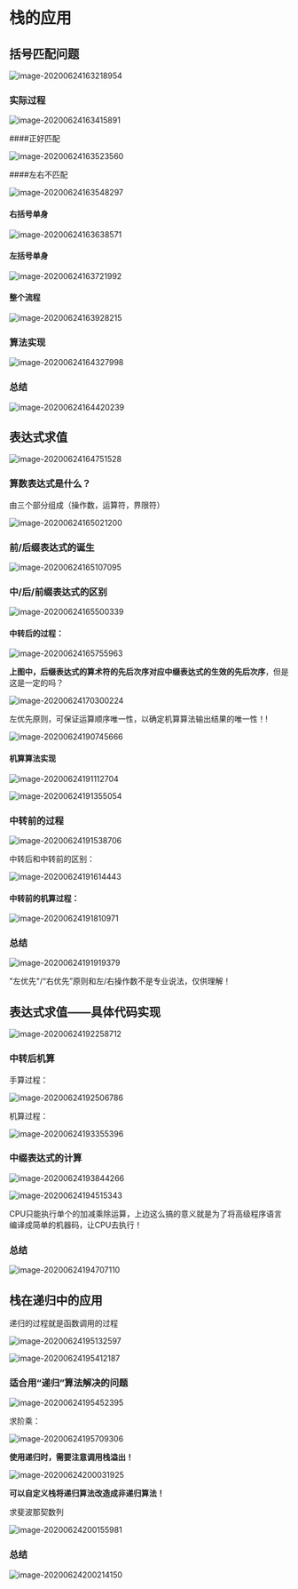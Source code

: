 # 栈的应用

## 括号匹配问题

![image-20200624163218954](https://cdn.jsdelivr.net/gh/KimYangOfCat/MyPicStorage/2021-CSPostgraduate-408/20200810011113.jpg)

### 实际过程

![image-20200624163415891](https://cdn.jsdelivr.net/gh/KimYangOfCat/MyPicStorage/2021-CSPostgraduate-408/20200810011118.jpg)

####正好匹配

![image-20200624163523560](https://cdn.jsdelivr.net/gh/KimYangOfCat/MyPicStorage/2021-CSPostgraduate-408/20200810011122.jpg)

####左右不匹配

![image-20200624163548297](https://cdn.jsdelivr.net/gh/KimYangOfCat/MyPicStorage/2021-CSPostgraduate-408/20200810011127.jpg)

#### 右括号单身

![image-20200624163638571](https://cdn.jsdelivr.net/gh/KimYangOfCat/MyPicStorage/2021-CSPostgraduate-408/20200810011130.jpg)

#### 左括号单身

![image-20200624163721992](https://cdn.jsdelivr.net/gh/KimYangOfCat/MyPicStorage/2021-CSPostgraduate-408/20200810011135.jpg)

#### 整个流程

![image-20200624163928215](https://cdn.jsdelivr.net/gh/KimYangOfCat/MyPicStorage/2021-CSPostgraduate-408/20200810011139.jpg)

### 算法实现

![image-20200624164327998](https://cdn.jsdelivr.net/gh/KimYangOfCat/MyPicStorage/2021-CSPostgraduate-408/20200810011144.jpg)

### 总结

![image-20200624164420239](https://cdn.jsdelivr.net/gh/KimYangOfCat/MyPicStorage/2021-CSPostgraduate-408/20200810011149.jpg)

## 表达式求值

![image-20200624164751528](https://cdn.jsdelivr.net/gh/KimYangOfCat/MyPicStorage/2021-CSPostgraduate-408/20200810011154.jpg)

### 算数表达式是什么？

由三个部分组成（操作数，运算符，界限符）

![image-20200624165021200](https://cdn.jsdelivr.net/gh/KimYangOfCat/MyPicStorage/2021-CSPostgraduate-408/20200810011203.jpg)

### 前/后缀表达式的诞生

![image-20200624165107095](https://cdn.jsdelivr.net/gh/KimYangOfCat/MyPicStorage/2021-CSPostgraduate-408/20200810011211.jpg)

### 中/后/前缀表达式的区别

![image-20200624165500339](https://cdn.jsdelivr.net/gh/KimYangOfCat/MyPicStorage/2021-CSPostgraduate-408/20200810011216.jpg)

#### 中转后的过程：

![image-20200624165755963](https://cdn.jsdelivr.net/gh/KimYangOfCat/MyPicStorage/2021-CSPostgraduate-408/20200810011221.jpg)

**上图中，后缀表达式的算术符的先后次序对应中缀表达式的生效的先后次序**，但是这是一定的吗？

![image-20200624170300224](https://cdn.jsdelivr.net/gh/KimYangOfCat/MyPicStorage/2021-CSPostgraduate-408/20200810011225.jpg)

左优先原则，可保证运算顺序唯一性，以确定机算算法输出结果的唯一性！!

![image-20200624190745666](https://cdn.jsdelivr.net/gh/KimYangOfCat/MyPicStorage/2021-CSPostgraduate-408/20200810011717.jpg)

#### 机算算法实现

![image-20200624191112704](https://cdn.jsdelivr.net/gh/KimYangOfCat/MyPicStorage/2021-CSPostgraduate-408/20200810011725.jpg) 

![image-20200624191355054](https://cdn.jsdelivr.net/gh/KimYangOfCat/MyPicStorage/2021-CSPostgraduate-408/20200810011729.jpg)

### 中转前的过程

![image-20200624191538706](https://cdn.jsdelivr.net/gh/KimYangOfCat/MyPicStorage/2021-CSPostgraduate-408/20200810011737.jpg)

中转后和中转前的区别：

![image-20200624191614443](https://cdn.jsdelivr.net/gh/KimYangOfCat/MyPicStorage/2021-CSPostgraduate-408/20200810011742.jpg)

#### 中转前的机算过程：

![image-20200624191810971](https://cdn.jsdelivr.net/gh/KimYangOfCat/MyPicStorage/2021-CSPostgraduate-408/20200810011746.jpg)

### 总结

![image-20200624191919379](https://cdn.jsdelivr.net/gh/KimYangOfCat/MyPicStorage/2021-CSPostgraduate-408/20200810011751.jpg)

"左优先"/“右优先”原则和左/右操作数不是专业说法，仅供理解！

## 表达式求值——具体代码实现

![image-20200624192258712](https://cdn.jsdelivr.net/gh/KimYangOfCat/MyPicStorage/2021-CSPostgraduate-408/20200810011755.jpg)

### 中转后机算

手算过程：

![image-20200624192506786](https://cdn.jsdelivr.net/gh/KimYangOfCat/MyPicStorage/2021-CSPostgraduate-408/20200810011759.jpg)

机算过程：

![image-20200624193355396](https://cdn.jsdelivr.net/gh/KimYangOfCat/MyPicStorage/2021-CSPostgraduate-408/20200810011804.jpg)

### 中缀表达式的计算

![image-20200624193844266](https://cdn.jsdelivr.net/gh/KimYangOfCat/MyPicStorage/2021-CSPostgraduate-408/20200810011809.jpg)

![image-20200624194515343](https://cdn.jsdelivr.net/gh/KimYangOfCat/MyPicStorage/2021-CSPostgraduate-408/20200810011813.jpg)

CPU只能执行单个的加减乘除运算，上边这么搞的意义就是为了将高级程序语言编译成简单的机器码，让CPU去执行！

### 总结

![image-20200624194707110](https://cdn.jsdelivr.net/gh/KimYangOfCat/MyPicStorage/2021-CSPostgraduate-408/20200810011820.jpg)

## 栈在递归中的应用

递归的过程就是函数调用的过程

![image-20200624195132597](https://cdn.jsdelivr.net/gh/KimYangOfCat/MyPicStorage/2021-CSPostgraduate-408/20200810011839.jpg)

![image-20200624195412187](https://cdn.jsdelivr.net/gh/KimYangOfCat/MyPicStorage/2021-CSPostgraduate-408/20200810011847.jpg)

### 适合用“递归”算法解决的问题

![image-20200624195452395](https://cdn.jsdelivr.net/gh/KimYangOfCat/MyPicStorage/2021-CSPostgraduate-408/20200810011853.jpg)

求阶乘：

![image-20200624195709306](https://cdn.jsdelivr.net/gh/KimYangOfCat/MyPicStorage/2021-CSPostgraduate-408/20200810011857.jpg)

**使用递归时，需要注意调用栈溢出！**

![image-20200624200031925](https://cdn.jsdelivr.net/gh/KimYangOfCat/MyPicStorage/2021-CSPostgraduate-408/20200810011902.jpg)

**可以自定义栈将递归算法改造成非递归算法！**

求斐波那契数列

![image-20200624200155981](https://cdn.jsdelivr.net/gh/KimYangOfCat/MyPicStorage/2021-CSPostgraduate-408/20200810011906.jpg)

### 总结

![image-20200624200214150](https://tva1.sinaimg.cn/large/007S8ZIlly1gg3mrhq6wnj30mq0adtbj.jpg)
